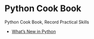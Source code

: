# Python Cook Book
Python Cook Book, Record Practical Skills

* [What’s New in Python](https://docs.python.org/2/whatsnew/)


